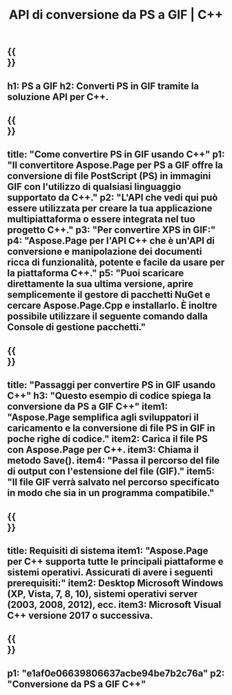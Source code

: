 ﻿---
translation: true
template: /_templates/_conversion-child-cpp.md
title: API di conversione da PS a GIF | C++
url: /cpp/conversion/ps-to-gif/
description: Conversione da PS a GIF fornita da Aspose.Page per la soluzione API C++. Funziona in ambiente runtime C++ per Windows a 32 bit, Windows a 64 bit e Linux a 64 bit.
informat: PS
outformat: GIF
otherformats: XPS EPS
---

{{<section banner>}}
---
h1: PS a GIF
h2: Converti PS in GIF tramite la soluzione API per C++.
---

{{<section overview>}}
---
title: "Come convertire PS in GIF usando C++"
p1: "Il convertitore Aspose.Page per PS a GIF offre la conversione di file PostScript (PS) in immagini GIF con l'utilizzo di qualsiasi linguaggio supportato da C++."
p2: "L'API che vedi qui può essere utilizzata per creare la tua applicazione multipiattaforma o essere integrata nel tuo progetto C++."
p3: "Per convertire XPS in GIF:"
p4: "Aspose.Page per l'API C++ che è un'API di conversione e manipolazione dei documenti ricca di funzionalità, potente e facile da usare per la piattaforma C++."
p5: "Puoi scaricare direttamente la sua ultima versione, aprire semplicemente il gestore di pacchetti NuGet e cercare Aspose.Page.Cpp e installarlo. È inoltre possibile utilizzare il seguente comando dalla Console di gestione pacchetti."
---

{{<section feature1>}}
---
title: "Passaggi per convertire PS in GIF usando C++"
h3: "Questo esempio di codice spiega la conversione da PS a GIF C++"
item1: "Aspose.Page semplifica agli sviluppatori il caricamento e la conversione di file PS in GIF in poche righe di codice."
item2: Carica il file PS con Aspose.Page per C++.
item3: Chiama il metodo Save().
item4: "Passa il percorso del file di output con l'estensione del file (GIF)."
item5: "Il file GIF verrà salvato nel percorso specificato in modo che sia in un programma compatibile."
---

{{<section feature2>}}
---
title: Requisiti di sistema
item1: "Aspose.Page per C++ supporta tutte le principali piattaforme e sistemi operativi. Assicurati di avere i seguenti prerequisiti:"
item2: Desktop Microsoft Windows (XP, Vista, 7, 8, 10), sistemi operativi server (2003, 2008, 2012), ecc.
item3: Microsoft Visual C++ versione 2017 o successiva.
---

{{<section gist>}}
---
p1: "e1af0e06639806637acbe94be7b2c76a"
p2: "Conversione da PS a GIF C++"
---

